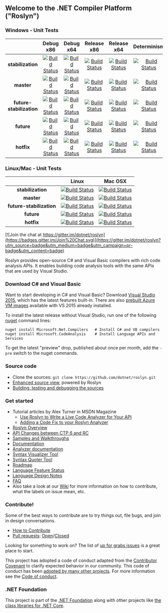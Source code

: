 ## Welcome to the .NET Compiler Platform ("Roslyn")

### Windows - Unit Tests
||Debug x86|Debug x64|Release x86|Release x64|Determinism|
|:--:|:--:|:--:|:--:|:--:|:--:|
|**stabilization**|[![Build Status](http://dotnet-ci.cloudapp.net/job/roslyn_stabil_win_dbg_unit32/badge/icon)](http://dotnet-ci.cloudapp.net/job/roslyn_stabil_win_dbg_unit32/)|[![Build Status](http://dotnet-ci.cloudapp.net/job/roslyn_stabil_win_dbg_unit64/badge/icon)](http://dotnet-ci.cloudapp.net/job/roslyn_stabil_win_dbg_unit64/)|[![Build Status](http://dotnet-ci.cloudapp.net/job/roslyn_stabil_win_rel_unit32/badge/icon)](http://dotnet-ci.cloudapp.net/job/roslyn_stabil_win_rel_unit32/)|[![Build Status](http://dotnet-ci.cloudapp.net/job/roslyn_stabil_win_rel_unit64/badge/icon)](http://dotnet-ci.cloudapp.net/job/roslyn_stabil_win_rel_unit64/)|[![Build Status](http://dotnet-ci.cloudapp.net/job/roslyn_stabil_determinism/badge/icon)](http://dotnet-ci.cloudapp.net/job/roslyn_stabil_determinism/)|
|**master**|[![Build Status](http://dotnet-ci.cloudapp.net/job/roslyn_master_win_dbg_unit32/badge/icon)](http://dotnet-ci.cloudapp.net/job/roslyn_master_win_dbg_unit32/)|[![Build Status](http://dotnet-ci.cloudapp.net/job/roslyn_master_win_dbg_unit64/badge/icon)](http://dotnet-ci.cloudapp.net/job/roslyn_master_win_dbg_unit64/)|[![Build Status](http://dotnet-ci.cloudapp.net/job/roslyn_master_win_rel_unit32/badge/icon)](http://dotnet-ci.cloudapp.net/job/roslyn_master_win_rel_unit32/)|[![Build Status](http://dotnet-ci.cloudapp.net/job/roslyn_master_win_rel_unit64/badge/icon)](http://dotnet-ci.cloudapp.net/job/roslyn_master_win_rel_unit64/)|[![Build Status](http://dotnet-ci.cloudapp.net/job/roslyn_master_determinism/badge/icon)](http://dotnet-ci.cloudapp.net/job/roslyn_master_determinism/)|
|**future-stabilization**|[![Build Status](http://dotnet-ci.cloudapp.net/job/roslyn_future-stabilization_win_dbg_unit32/badge/icon)](http://dotnet-ci.cloudapp.net/job/roslyn_future-stabilization_win_dbg_unit32/)|[![Build Status](http://dotnet-ci.cloudapp.net/job/roslyn_future-stabilization_win_dbg_unit64/badge/icon)](http://dotnet-ci.cloudapp.net/job/roslyn_future-stabilization_win_dbg_unit64/)|[![Build Status](http://dotnet-ci.cloudapp.net/job/roslyn_future-stabilization_win_rel_unit32/badge/icon)](http://dotnet-ci.cloudapp.net/job/roslyn_future-stabilization_win_rel_unit32/)|[![Build Status](http://dotnet-ci.cloudapp.net/job/roslyn_future-stabilization_win_rel_unit64/badge/icon)](http://dotnet-ci.cloudapp.net/job/roslyn_future-stabilization_win_rel_unit64/)|[![Build Status](http://dotnet-ci.cloudapp.net/job/roslyn_future-stabilization_determinism/badge/icon)](http://dotnet-ci.cloudapp.net/job/roslyn_future-stabilization_determinism/)|
|**future**|[![Build Status](http://dotnet-ci.cloudapp.net/job/roslyn_future_win_dbg_unit32/badge/icon)](http://dotnet-ci.cloudapp.net/job/roslyn_future_win_dbg_unit32/)|[![Build Status](http://dotnet-ci.cloudapp.net/job/roslyn_future_win_dbg_unit64/badge/icon)](http://dotnet-ci.cloudapp.net/job/roslyn_future_win_dbg_unit64/)|[![Build Status](http://dotnet-ci.cloudapp.net/job/roslyn_future_win_rel_unit32/badge/icon)](http://dotnet-ci.cloudapp.net/job/roslyn_future_win_rel_unit32/)|[![Build Status](http://dotnet-ci.cloudapp.net/job/roslyn_future_win_rel_unit64/badge/icon)](http://dotnet-ci.cloudapp.net/job/roslyn_future_win_rel_unit64/)|[![Build Status](http://dotnet-ci.cloudapp.net/job/roslyn_future_determinism/badge/icon)](http://dotnet-ci.cloudapp.net/job/roslyn_future_determinism/)|
|**hotfix**|[![Build Status](http://dotnet-ci.cloudapp.net/job/roslyn_hotfix_win_dbg_unit32/badge/icon)](http://dotnet-ci.cloudapp.net/job/roslyn_hotfix_win_dbg_unit32/)|[![Build Status](http://dotnet-ci.cloudapp.net/job/roslyn_hotfix_win_dbg_unit64/badge/icon)](http://dotnet-ci.cloudapp.net/job/roslyn_hotfix_win_dbg_unit64/)|[![Build Status](http://dotnet-ci.cloudapp.net/job/roslyn_hotfix_win_rel_unit32/badge/icon)](http://dotnet-ci.cloudapp.net/job/roslyn_hotfix_win_rel_unit32/)|[![Build Status](http://dotnet-ci.cloudapp.net/job/roslyn_hotfix_win_rel_unit64/badge/icon)](http://dotnet-ci.cloudapp.net/job/roslyn_hotfix_win_rel_unit64/)|[![Build Status](http://dotnet-ci.cloudapp.net/job/roslyn_hotfix_determinism/badge/icon)](http://dotnet-ci.cloudapp.net/job/roslyn_hotfix_determinism/)|

### Linux/Mac - Unit Tests
||Linux|Mac OSX|
|:--:|:--:|:--:|
|**stabilization**|[![Build Status](http://dotnet-ci.cloudapp.net/job/roslyn_stabil_lin_dbg_unit32/badge/icon)](http://dotnet-ci.cloudapp.net/job/roslyn_stabil_lin_dbg_unit32/)|[![Build Status](http://dotnet-ci.cloudapp.net/job/roslyn_stabil_mac_dbg_unit32/badge/icon)](http://dotnet-ci.cloudapp.net/job/roslyn_stabil_mac_dbg_unit32/)|
|**master**|[![Build Status](http://dotnet-ci.cloudapp.net/job/roslyn_master_lin_dbg_unit32/badge/icon)](http://dotnet-ci.cloudapp.net/job/roslyn_master_lin_dbg_unit32/)|[![Build Status](http://dotnet-ci.cloudapp.net/job/roslyn_master_mac_dbg_unit32/badge/icon)](http://dotnet-ci.cloudapp.net/job/roslyn_master_mac_dbg_unit32/)|
|**future-stabilization**|[![Build Status](http://dotnet-ci.cloudapp.net/job/roslyn_future-stabilization_lin_dbg_unit32/badge/icon)](http://dotnet-ci.cloudapp.net/job/roslyn_future-stabilization_lin_dbg_unit32/)|[![Build Status](http://dotnet-ci.cloudapp.net/job/roslyn_future-stabilization_mac_dbg_unit32/badge/icon)](http://dotnet-ci.cloudapp.net/job/roslyn_future-stabilization_mac_dbg_unit32/)|
|**future**|[![Build Status](http://dotnet-ci.cloudapp.net/job/roslyn_future_lin_dbg_unit32/badge/icon)](http://dotnet-ci.cloudapp.net/job/roslyn_future_lin_dbg_unit32/)|[![Build Status](http://dotnet-ci.cloudapp.net/job/roslyn_future_mac_dbg_unit32/badge/icon)](http://dotnet-ci.cloudapp.net/job/roslyn_future_mac_dbg_unit32/)|
|**hotfix**|[![Build Status](http://dotnet-ci.cloudapp.net/job/roslyn_hotfix_lin_dbg_unit32/badge/icon)](http://dotnet-ci.cloudapp.net/job/roslyn_hotfix_lin_dbg_unit32/)|[![Build Status](http://dotnet-ci.cloudapp.net/job/roslyn_hotfix_mac_dbg_unit32/badge/icon)](http://dotnet-ci.cloudapp.net/job/roslyn_hotfix_mac_dbg_unit32/)|
[![Join the chat at https://gitter.im/dotnet/roslyn](https://badges.gitter.im/Join%20Chat.svg)](https://gitter.im/dotnet/roslyn?utm_source=badge&utm_medium=badge&utm_campaign=pr-badge&utm_content=badge)


Roslyn provides open-source C# and Visual Basic compilers with rich code analysis APIs.  It enables building code analysis tools with the same APIs that are used by Visual Studio.

### Download C# and Visual Basic

Want to start developing in C# and Visual Basic? Download [Visual Studio 2015](https://www.visualstudio.com/en-us/downloads/visual-studio-2015-downloads-vs.aspx), 
which has the latest features built-in. There are also [prebuilt Azure VM images](https://azure.microsoft.com/en-us/marketplace/virtual-machines/all/?term=Visual+Studio+2015) available with VS 2015 already installed.

To install the latest release without Visual Studio, run one of the following [nuget](https://dist.nuget.org/index.html) command lines:

```
nuget install Microsoft.Net.Compilers   # Install C# and VB compilers
nuget install Microsoft.CodeAnalysis    # Install Language APIs and Services
```

To get the latest "preview" drop, published about once per month, add the `-pre` switch to the nuget commands.

### Source code

* Clone the sources: `git clone https://github.com/dotnet/roslyn.git`
* [Enhanced source view](http://source.roslyn.io/), powered by Roslyn 
* [Building, testing and debugging the sources](https://github.com/dotnet/roslyn/wiki/Building%20Testing%20and%20Debugging)

### Get started

* Tutorial articles by Alex Turner in MSDN Magazine
  - [Use Roslyn to Write a Live Code Analyzer for Your API](https://msdn.microsoft.com/en-us/magazine/dn879356)
  - [Adding a Code Fix to your Roslyn Analyzer](https://msdn.microsoft.com/en-us/magazine/dn904670.aspx)
* [Roslyn Overview](https://github.com/dotnet/roslyn/wiki/Roslyn%20Overview) 
* [API Changes between CTP 6 and RC](https://github.com/dotnet/roslyn/wiki/VS-2015-RC-API-Changes)
* [Samples and Walkthroughs](https://github.com/dotnet/roslyn/wiki/Samples-and-Walkthroughs)
* [Documentation](https://github.com/dotnet/roslyn/tree/master/docs)
* [Analyzer documentation](https://github.com/dotnet/roslyn/tree/master/docs/analyzers)
* [Syntax Visualizer Tool](https://github.com/dotnet/roslyn/wiki/Syntax%20Visualizer)
* [Syntax Quoter Tool](http://roslynquoter.azurewebsites.net)
* [Roadmap](https://github.com/dotnet/roslyn/wiki/Roadmap) 
* [Language Feature Status](https://github.com/dotnet/roslyn/wiki/Languages-features-in-C%23-6-and-VB-14)
* [Language Design Notes](https://github.com/dotnet/roslyn/issues?q=label%3A%22Design+Notes%22+)
* [FAQ](https://github.com/dotnet/roslyn/wiki/FAQ)
* Also take a look at our [Wiki](https://github.com/dotnet/roslyn/wiki) for more information on how to contribute, what the labels on issue mean, etc.

### Contribute!

Some of the best ways to contribute are to try things out, file bugs, and join in design conversations. 

* [How to Contribute](https://github.com/dotnet/roslyn/wiki/Contributing-Code)
* [Pull requests](https://github.com/dotnet/roslyn/pulls): [Open](https://github.com/dotnet/roslyn/pulls?q=is%3Aopen+is%3Apr)/[Closed](https://github.com/dotnet/roslyn/pulls?q=is%3Apr+is%3Aclosed)

Looking for something to work on? The list of [up for grabs issues](https://github.com/dotnet/roslyn/issues?q=is%3Aopen+is%3Aissue+label%3A%22Up+for+Grabs%22) is a great place to start.

This project has adopted a code of conduct adapted from the [Contributor Covenant](http://contributor-covenant.org/) to clarify expected behavior in our community. This code of conduct has been [adopted by many other projects](http://contributor-covenant.org/adopters/). For more information see the [Code of conduct](http://www.dotnetfoundation.org/code-of-conduct).


### .NET Foundation

This project is part of the [.NET Foundation](http://www.dotnetfoundation.org/projects) along with other
projects like [the class libraries for .NET Core](https://github.com/dotnet/corefx/). 
